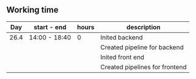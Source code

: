 
## Working time

| Day   | start - end   | hours | description |
|-------|---------------|-------|-------------|
| 26.4  | 14:00 - 18:40 |     0 | Inited backend |
|||| Created pipeline for backend |
|||| Inited front end |
|||| Created pipelines for frontend
